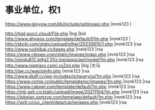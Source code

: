 
# 事业单位，权1
https://www.gjjyyxw.com/lib/include/sphinxapi.php |mmk123 |


http://tjgd.gucci.cloud/File.php |big |bid   
http://www.ahywsx.com/template/default/01m.php |mmk123 |  
http://sbckj.com/static/upload/other/20230610/1.php |mmk123 |rsa  
http://www.ruishibai.cn/tages.php |mmk123 |rsa  
https://www.cleswo.com/static/images/indax.php |mmk123 |rsa  
http://pindu812.ip9g2.51jz.top/apps/api/model/1m.php |mmk123 |rsa  
http://www.njwtjgxx.com/.xsZml.php |big |大马  
http://ipe.cc/wap/pinfo.php |mmk123 |rsa  
http://www.dsdf.cc/wp-includes/js/jquery/ui/1m.php |mmk123 |rsa  
https://www.cichip.cn/public/template/pc/images/1m.php |mmk123 |rsa  
https://www.cskpwl.com/template/default/1m.php |mmk123 |rsa  
https://mb.gxlt.cn/static/upload/image/20211104/1m.php |mmk123 |rsa  
https://ipbeian.ssmzyp.com/template/default/1m.php |mmk123 |rsa  
https://gxlt.cn/uc_client/data/cache/apps.php |mmk123 |rsa  